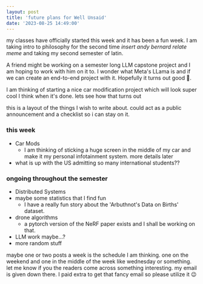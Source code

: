 ```yaml
---
layout: post
title: 'future plans for Well Unsaid'
date: '2023-08-25 14:49:00'
---
```


my classes have officially started this week and it has been a fun week. I am taking intro to philosophy for the 
second time *insert andy bernard relate meme* and taking my second semester of latin. 

A friend might be working on a semester long LLM capstone project and I am hoping to work with him on it to. I wonder
what Meta's LLama is and if we can create an end-to-end project with it. Hopefully it turns out good 🤞.

I am thinking of starting a nice car modification project which will look super cool I think when it's done. lets see how 
that turns out 

this is a layout of the things I wish to write about. could act as a public announcement and a checklist so i can stay
on it. 

### this week

- Car Mods 
    - I am thinking of sticking a huge screen in the middle of my car and make it my personal infotainment system. more
      details later
- what is up with the US admitting so many international students?? 

### ongoing throughout the semester

- Distributed Systems 
- maybe some statistics that I find fun 
    - I have a really fun story about the 'Arbuthnot's Data on Births' dataset.
- drone algorithms
    - a pytorch version of the NeRF paper exists and I shall be working on that.
- LLM work maybe...?
- more random stuff

maybe one or two posts a week is the schedule I am thinking. one on the weekend and one in the middle of the week 
like wednesday or something. let me know if you the readers come across something interesting. my email is given down
there. I paid extra to get that fancy email so please utilize it 😉
